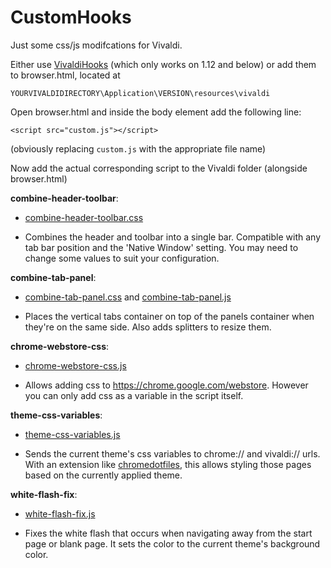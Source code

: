 # CustomHooks
Just some css/js modifcations for Vivaldi.

Either use [VivaldiHooks](https://github.com/justdanpo/VivaldiHooks) (which only works on 1.12 and below) or add them to browser.html, located at

`YOURVIVALDIDIRECTORY\Application\VERSION\resources\vivaldi`

Open browser.html and inside the body element add the following line:

`<script src="custom.js"></script>`

(obviously replacing `custom.js` with the appropriate file name)

Now add the actual corresponding script to the Vivaldi folder (alongside browser.html)

**combine-header-toolbar**: 
 - [combine-header-toolbar.css](https://github.com/Sporif/CustomHooks/blob/master/hooks/combine-header-toolbar.css) 

 - Combines the header and toolbar into a single bar. Compatible with any tab bar position and the 'Native Window' setting. You may need to change some values to suit your configuration.

**combine-tab-panel**: 
 - [combine-tab-panel.css](https://github.com/Sporif/CustomHooks/blob/master/hooks/combine-tab-panel.css) and [combine-tab-panel.js](https://github.com/Sporif/CustomHooks/blob/master/hooks/combine-tab-panel.js)
 
 - Places the vertical tabs container on top of the panels container when they're on the same side. Also adds splitters to resize them.
 
**chrome-webstore-css**: 
 - [chrome-webstore-css.js](https://github.com/Sporif/CustomHooks/blob/master/hooks/chrome-webstore-css.js)

 - Allows adding css to https://chrome.google.com/webstore. However you can only add css as a variable in the script itself.
 
**theme-css-variables**: 
 - [theme-css-variables.js](https://github.com/Sporif/CustomHooks/blob/master/hooks/theme-css-variables.js)

 - Sends the current theme's css variables to chrome:// and vivaldi:// urls. With an extension like [chromedotfiles](https://github.com/hbt/chromedotfiles), this allows styling those pages based on the currently applied theme.
 
**white-flash-fix**: 
 - [white-flash-fix.js](https://github.com/Sporif/CustomHooks/blob/master/hooks/white-flash-fix.js)

 - Fixes the white flash that occurs when navigating away from the start page or blank page. It sets the color to the current theme's background color.
